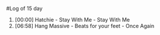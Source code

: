#Log of 15 day

1. [00:00] Hatchie - Stay With Me - Stay With Me
1. [06:58] Hang Massive - Beats for your feet - Once Again
